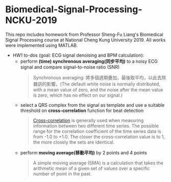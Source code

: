 # Biomedical-Signal-Processing-NCKU-2019
This repo includes homework from Professor Sheng-Fu Liang's Biomedical Signal Processing course at National Cheng Kung University 2019. All works were implemented using MATLAB.


- HW1 to-dos (goal: ECG signal denoising and BPM calculation): 
    - perform **(time) synchronous averaging(同步平均)** to a noisy ECG signal and compare signal-to-noise ratio (SNR)
        > Synchronous averaging: 將多個週期疊加，最後取平均，以此去除雜訊的影響。(The default white noise is normally distributed, with a mean value of zero, and the noise after the mean value is zero, which has no effect on our signal.)
    - select a QRS complex from the signal as template and use a suitable threshold on **cross-correlation** function for beat detection
        > [Cross-correlation](https://www.investopedia.com/terms/c/crosscorrelation.asp) is generally used when measuring information between two different time series. The possible range for the correlation coefficient of the time series data is from -1.0 to +1.0. The closer the cross-correlation value is to 1, the more closely the sets are identical.
    - perform **moving average(移動平均)** by 2 points and 4 points
        > A simple moving average (SMA) is a calculation that takes the arithmetic mean of a given set of values over a specific number of point in the past.
